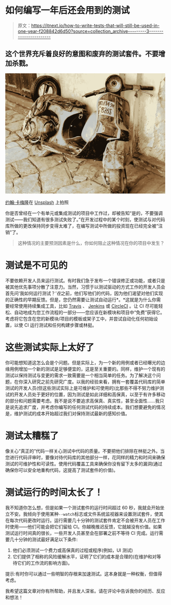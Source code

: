 # 如何编写一年后还会用到的测试

> 原文：<https://itnext.io/how-to-write-tests-that-will-still-be-used-in-one-year-f208842d6d50?source=collection_archive---------3----------------------->

## 这个世界充斥着良好的意图和废弃的测试套件。不要增加杀戮。

![](img/8339b17cf3bd42217399a0ad2d6d4e7a.png)

[约翰·卡梅隆](https://unsplash.com/@john_cameron?utm_source=unsplash&utm_medium=referral&utm_content=creditCopyText)在 [Unsplash](https://unsplash.com/s/photos/abandoned?utm_source=unsplash&utm_medium=referral&utm_content=creditCopyText) 上拍照

你是否曾经在一个有单元或集成测试的项目中工作过，却被告知“是的，不要强调测试——我们知道有很多测试失败了。”在开发过程中的某个时刻，使测试与对代码库所做的更改保持同步变得太难了，在编写测试中所做的投资现在已经完全被“注销”了。

> 这种情况的主要预测因素是什么，你如何阻止这种情况在你的项目中发生？

# 测试是不可见的

不要依赖开发人员来运行测试。有时我们急于发布一个错误修正或功能，或者只是被其他优先事项分散了注意力。当然，习惯于以测试驱动的方式工作的开发人员会首先问‘我如何运行测试？’*在*之前，他们写他们的代码，因为他们渴望对他们实现的正确性的早期反馈。但是，您仍然需要让测试自动运行*。*这就是为什么你需要经常使用持续集成工具，比如 [Travis](https://tavis-ci.com) 、 [Jenkins](https://www.jenkins.io) 或 [CircleCI](https://circleci.com) 。让 CI 尽可能轻松、自动地成为您工作流程的一部分——您应该在新模块和项目中“免费”获得它。考虑将它包含在您的新模块/项目的模板或架子工中，并尝试自动化任何初始设置，以使 CI 运行测试和任何构建步骤或林挺。

# 这些测试实际上太好了

你可能想知道这怎么会是个问题。但是实际上，为一个新的用例或者已经曝光的边缘用例增加一个新的测试是足够便宜的，这是至关重要的。同样，维护一个现有的测试以保持测试与变更的需求一致需要是一个相当简单的任务。为了解决这个问题，在你深入研究之前先研究广度。以我的经验来看，拥有一套覆盖代码库的简单测试的开发人员(但这些测试实际上是可维护和可使用的)比那些不得不努力维护测试的开发人员处于更好的位置，因为测试是如此详细和高保真，以至于有许多移动的部分和问题需要考虑。我不是说不要追求高保真、真实性，甚至全面性……我只是说先追求广度，并考虑你编写的任何测试代码的持续成本。我们想要避免的情况是，维护测试的成本开始超过我们对保持测试最新的感知价值。

# 测试太糟糕了

像关心“真正的”代码一样关心测试中代码的质量。不要把他们排除在林挺之外。当您进行代码评审时，要像对待代码库的其他部分一样，花同样的精力和时间来确保测试的可维护性和可读性。使用代码覆盖工具来确保你没有留下太多的漏洞(通过确保你可以安全地重构代码，这提高了测试套件的价值)。

# 测试运行的时间太长了！

我不知道你怎么想，但是如果一个测试套件的运行时间超过 60 秒，我就会开始坐立不安。我倾向于使用某种`--watch`标志或文件系统监视器来设置测试套件，使其在每次代码更改时运行。运行需要几十分钟的测试套件肯定不会被开发人员在工作时使用——他们可能会把它们留给 CI。你越晚推迟反馈，它就越没有价值。如果测试运行时间真的很长，一些开发人员甚至会在部署之前不等待 CI 完成。运行需要几十分钟的测试最好满足以下条件:

1.  他们必须测试一个费力或高保真的过程或程序(例如，UI 测试)
2.  它们提供了相称的风险缓解水平，证明了它们的成本是合理的(在维护和对等待它们的工作流的影响方面)。

提示:有时你可以通过一些明智的存根来加速测试。这本身就是一种权衡，但值得考虑。

我希望这篇文章对你有所帮助，并且发人深省。请在评论中告诉我你的经历、反应和想法！